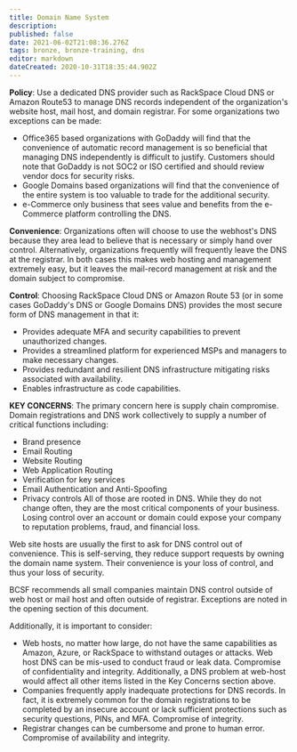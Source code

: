 ```yaml
---
title: Domain Name System
description: 
published: false
date: 2021-06-02T21:08:36.276Z
tags: bronze, bronze-training, dns
editor: markdown
dateCreated: 2020-10-31T18:35:44.902Z
---
```


**Policy**: Use a dedicated DNS provider such as RackSpace Cloud DNS or Amazon Route53 to manage DNS records independent of the organization's website host, mail host, and domain registrar.   For some organizations two exceptions can be made:
- Office365 based organizations with GoDaddy will find that the convenience of automatic record management is so beneficial that managing DNS independently is difficult to justify.   Customers should note that GoDaddy is not SOC2 or ISO certified and should review vendor docs for security risks.
- Google Domains based organizations will find that the convenience of the entire system is too valuable to trade for the additional security. 
- e-Commerce only business that sees value and benefits from the e-Commerce platform controlling the DNS. 

**Convenience**:
Organizations often will choose to use the webhost's DNS because they area lead to believe that is necessary or simply hand over control.   Alternatively, organizations frequently will frequently leave the DNS at the registrar.  In both cases this makes web hosting and management extremely easy, but it leaves the mail-record management at risk and the domain subject to compromise.  

**Control**:
Choosing RackSpace Cloud DNS or Amazon Route 53  (or in some cases GoDaddy's DNS or Google Domains DNS) provides the most secure form of  DNS management in that it: 
- Provides adequate MFA and security capabilities to prevent unauthorized changes.  
- Provides a streamlined platform for experienced MSPs and managers to make necessary changes.
- Provides redundant and resilient DNS infrastructure mitigating risks associated with availability.  
- Enables infrastructure as code capabilities. 

**KEY CONCERNS**:
The primary concern here is supply chain compromise.  Domain registrations and DNS work collectively to supply a number of critical functions including:
- Brand presence
- Email Routing
- Website Routing
- Web Application Routing
- Verification for key services
- Email Authentication and Anti-Spoofing
- Privacy controls
All of those are rooted in DNS. While they do not change often, they are the most critical components of your business.  Losing control over an account or domain could expose your company to reputation problems, fraud, and financial loss.  

Web site hosts are usually the first to ask for DNS control out of convenience.  This is self-serving, they reduce support requests by owning the domain name system.  Their convenience is your loss of control, and thus your loss of security.   

BCSF recommends all small companies maintain DNS control outside of web host or mail host and often outside of registrar.  Exceptions are noted in the opening section of this document. 

Additionally, it is important to consider:
- Web hosts, no matter how large, do not have the same capabilities as Amazon, Azure, or RackSpace to withstand outages or attacks.  Web host DNS can be mis-used to conduct fraud or leak data.  Compromise of confidentiality and integrity.  Additionally, a DNS problem at web-host would affect all other items listed in the Key Concerns section above.  
- Companies frequently apply inadequate protections for DNS records.   In fact, it is extremely common for the domain registrations to be completed by an insecure account or lack sufficient protections such as security questions, PINs, and MFA.   Compromise of integrity. 
- Registrar changes can be cumbersome and prone to human error.  Compromise of availability and integrity. 


